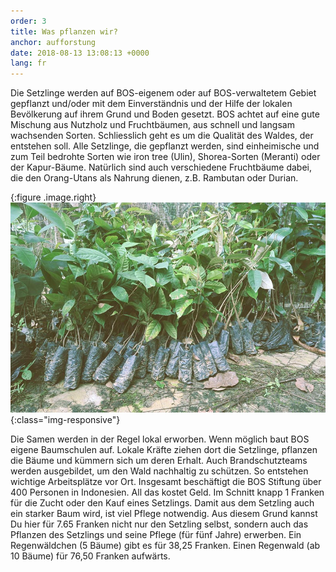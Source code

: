 ```yaml
---
order: 3
title: Was pflanzen wir?
anchor: aufforstung
date: 2018-08-13 13:08:13 +0000
lang: fr
---
```

Die Setzlinge werden auf BOS-eigenem oder auf BOS-verwaltetem Gebiet gepflanzt und/oder mit dem Einverständnis und der Hilfe der lokalen Bevölkerung auf ihrem Grund und Boden gesetzt. BOS achtet auf eine gute Mischung aus Nutzholz und Fruchtbäumen, aus schnell und langsam wachsenden Sorten. Schliesslich geht es um die Qualität des Waldes, der entstehen soll. Alle Setzlinge, die gepflanzt werden, sind einheimische und zum Teil bedrohte Sorten wie iron tree (Ulin), Shorea-Sorten (Meranti) oder der Kapur-Bäume. Natürlich sind auch verschiedene Fruchtbäume dabei, die den Orang-Utans als Nahrung dienen, z.B. Rambutan oder Durian.

{:figure .image.right}
![Setzlinge](/assets/img/setzlinge.jpg){:class="img-responsive"}

Die Samen werden in der Regel lokal erworben. Wenn möglich baut BOS eigene Baumschulen auf. Lokale Kräfte ziehen dort die Setzlinge, pflanzen die Bäume und kümmern sich um deren Erhalt. Auch Brandschutzteams werden ausgebildet, um den Wald nachhaltig zu schützen. So entstehen wichtige Arbeitsplätze vor Ort. Insgesamt beschäftigt die BOS Stiftung über 400 Personen in Indonesien.
All das kostet Geld. Im Schnitt knapp 1 Franken für die Zucht oder den Kauf eines Setzlings. Damit aus dem Setzling auch ein starker Baum wird, ist viel Pflege notwendig. Aus diesem Grund kannst Du hier für 7.65 Franken nicht nur den Setzling selbst, sondern auch das Pflanzen des Setzlings und seine Pflege (für fünf Jahre) erwerben. Ein Regenwäldchen (5 Bäume) gibt es für 38,25 Franken. Einen Regenwald (ab 10 Bäume) für 76,50 Franken aufwärts.